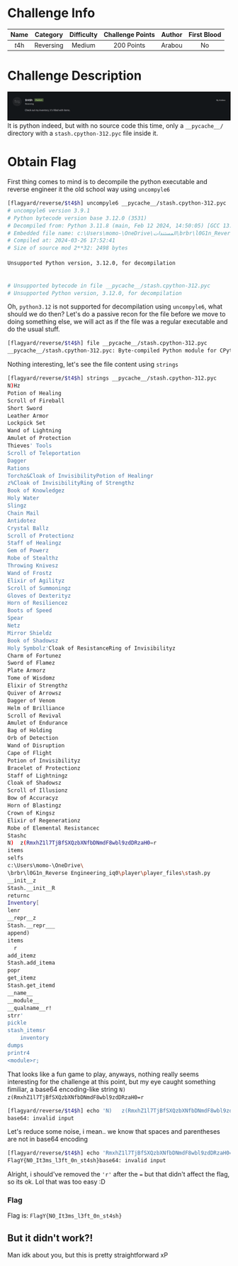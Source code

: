 # Challenge Info
| **Name** | **Category** | **Difficulty** | **Challenge Points** | **Author** | **First Blood** |
|:--------:|:------------:|:--------------:|:--------------------:|:----------:|:---------------:|
|   $t4$h  |   Reversing  |     Medium     |      200 Points      |   Arabou   |        No       |

# Challenge Description
![challenge description](media/$t4$h-description.png)
It is python indeed, but with no source code this time, only a `__pycache__/` directory with a `stash.cpython-312.pyc` file inside it.

# Obtain Flag
First thing comes to mind is to decompile the python executable and reverse engineer it the old school way using `uncompyle6`

```sh
[flagyard/reverse/$t4$h] uncompyle6 __pycache__/stash.cpython-312.pyc
# uncompyle6 version 3.9.1
# Python bytecode version base 3.12.0 (3531)
# Decompiled from: Python 3.11.8 (main, Feb 12 2024, 14:50:05) [GCC 13.2.1 20230801]
# Embedded file name: c:\Users\momo-\OneDrive\المستندات\brbr\l0G1n_Reverse Engineering_iq0\player\player_files\stash.py
# Compiled at: 2024-03-26 17:52:41
# Size of source mod 2**32: 2498 bytes

Unsupported Python version, 3.12.0, for decompilation


# Unsupported bytecode in file __pycache__/stash.cpython-312.pyc
# Unsupported Python version, 3.12.0, for decompilation
```
Oh, `python3.12` is not supported for decompilation using `uncompyle6`, what should we do then?
Let's do a passive recon for the file before we move to doing something else, we will act as if the file was a regular executable and do the usual stuff.

```sh
[flagyard/reverse/$t4$h] file __pycache__/stash.cpython-312.pyc
__pycache__/stash.cpython-312.pyc: Byte-compiled Python module for CPython 3.12 or newer, timestamp-based, .py timestamp: Tue Mar 26 14:52:41 2024 UTC, .py size: 2498 bytes
```
Nothing interesting, let's see the file content using `strings`

```sh
[flagyard/reverse/$t4$h] strings __pycache__/stash.cpython-312.pyc
N)Hz
Potion of Healing
Scroll of Fireball
Short Sword
Leather Armor
Lockpick Set
Wand of Lightning
Amulet of Protection
Thieves' Tools
Scroll of Teleportation
Dagger
Rations
Torchz&Cloak of InvisibilityPotion of Healingr
z%Cloak of InvisibilityRing of Strengthz
Book of Knowledgez
Holy Water
Slingz
Chain Mail
Antidotez
Crystal Ballz
Scroll of Protectionz
Staff of Healingz
Gem of Powerz
Robe of Stealthz
Throwing Knivesz
Wand of Frostz
Elixir of Agilityz
Scroll of Summoningz
Gloves of Dexterityz
Horn of Resiliencez
Boots of Speed
Spear
Netz
Mirror Shieldz
Book of Shadowsz
Holy Symbolz'Cloak of ResistanceRing of Invisibilityz
Charm of Fortunez
Sword of Flamez
Plate Armorz
Tome of Wisdomz
Elixir of Strengthz
Quiver of Arrowsz
Dagger of Venom
Helm of Brilliance
Scroll of Revival
Amulet of Endurance
Bag of Holding
Orb of Detection
Wand of Disruption
Cape of Flight
Potion of Invisibilityz
Bracelet of Protectionz
Staff of Lightningz
Cloak of Shadowsz
Scroll of Illusionz
Bow of Accuracyz
Horn of Blastingz
Crown of Kingsz
Elixir of Regenerationz
Robe of Elemental Resistancec
Stashc
N)	z(RmxhZ1l7TjBfSXQzbXNfbDNmdF8wbl9zdDRzaH0=r
items
selfs
c:\Users\momo-\OneDrive\
\brbr\l0G1n_Reverse Engineering_iq0\player\player_files\stash.py
__init__z
Stash.__init__R
returnc
Inventory[
lenr
__repr__z
Stash.__repr___
append)
items
  r 
add_itemz
Stash.add_itema
popr
get_itemz
Stash.get_itemd
__name__
__module__
__qualname__r!
strr'
pickle
stash_itemsr
	inventory
dumps
printr4
<module>r;
```
That looks like a fun game to play, anyways, nothing really seems interesting for the challenge at this point, but my eye caught something fimiliar, a base64 encoding-like string `N)	z(RmxhZ1l7TjBfSXQzbXNfbDNmdF8wbl9zdDRzaH0=r`

```sh
[flagyard/reverse/$t4$h] echo 'N)	z(RmxhZ1l7TjBfSXQzbXNfbDNmdF8wbl9zdDRzaH0=r' | base64 -d
base64: invalid input
```
Let's reduce some noise, i mean.. we know that spaces and parentheses are not in base64 encoding

```sh
[flagyard/reverse/$t4$h] echo 'RmxhZ1l7TjBfSXQzbXNfbDNmdF8wbl9zdDRzaH0=r' | base64 -d
FlagY{N0_It3ms_l3ft_0n_st4sh}base64: invalid input
```
Alright, i should've removed the `'r'` after the `=` but that didn't affect the flag, so its ok. Lol that was too easy :D

### Flag
Flag is: `FlagY{N0_It3ms_l3ft_0n_st4sh}`


## But it didn't work?!
Man idk about you, but this is pretty straightforward xP